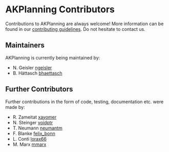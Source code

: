 # AKPlanning Contributors

Contributions to AKPlanning are always welcome! More information can be found in our [contributing guidelines](CONTRIBUTING.md). Do not hesitate to contact us.

## Maintainers

AKPlanning is currently being maintained by:

* N. Geisler [ngeisler](https://gitlab.fachschaften.org/ngeisler)
* B. Hättasch [bhaettasch](https://gitlab.fachschaften.org/bhaettasch)


## Further Contributors

Further contributions  in the form of code, testing, documentation etc. were made by:

* R. Zameitat [xayomer](https://gitlab.fachschaften.org/xayomer)
* N. Steinger [voidptr](https://gitlab.fachschaften.org/voidptr)
* T. Neumann [neumantm](https://gitlab.fachschaften.org/neumantm)
* F. Blanke [felix_bonn](https://gitlab.fachschaften.org/felix_bonn)
* L. Conti [lorax66](https://gitlab.fachschaften.org/lorax66)
* M. Marx [mmarx](https://gitlab.fachschaften.org/mmarx)
